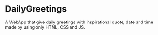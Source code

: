 # DailyGreetings

A WebApp that give daily greetings with inspirational quote, date and time made by using only HTML, CSS and JS.
